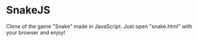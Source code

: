 SnakeJS
=
Clone of the game "Snake" made in JavaScript. Just open "snake.html" with your browser and enjoy!

